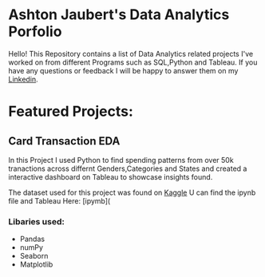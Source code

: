 # Ashton Jaubert's Data Analytics Porfolio
Hello! This Repository contains a list of Data Analytics related projects I've worked on from different Programs such as SQL,Python and Tableau. If you have any questions or feedback I will be happy to answer them on my [Linkedin](https://www.linkedin.com/in/ashtonjaubert/).

# Featured Projects:

## Card Transaction EDA
In this Project I used Python to find spending patterns from over 50k tranactions across differnt Genders,Categories and States and created a interactive dashboard on Tableau to showcase insights found.

The dataset used for this project was found on [Kaggle](https://www.kaggle.com/datasets/rajatsurana979/comprehensive-credit-card-transactions-dataset/data)
U can find the ipynb file and Tableau Here: [ipymb](
### Libaries used: 
- Pandas
- numPy 
- Seaborn 
- Matplotlib
